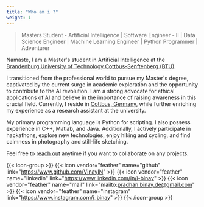 ```yaml
---
title: "Who am i ?"
weight: 1
---
```


> Masters Student - Artificial Intelligence | Software Engineer - II | Data Science Engineer | Machine Learning Engineer | Python Programmer | Adventurer

Namaste, I am a Master's student in Artificial Intelligence at the [Brandenburg University of Technology Cottbus-Senftenberg (BTU)](https://www.b-tu.de/).

I transitioned from the professional world to pursue my Master's degree, captivated by the current surge in academic exploration and the opportunity to contribute to the AI revolution. I am a strong advocate for ethical applications of AI and believe in the importance of raising awareness in this crucial field. Currently, I reside in [Cottbus, Germany](https://www.cottbus.de/kultur/index.html), while further enriching my experience as a research assistant at the university.

My primary programming language is Python for scripting. I also possess experience in C++, Matlab, and Java. Additionally, I actively participate in hackathons, explore new technologies, enjoy hiking and cycling, and find calmness in photography and still-life sketching.

Feel free to [reach out](mailto:pradhan.binay.de@gmail.com) anytime if you want to collaborate on any projects.

{{< icon-group >}}
{{< icon vendor="feather" name="github" link="https://www.github.com/VinayIN" >}}
{{< icon vendor="feather" name="linkedin" link="https://www.linkedin.com/in/i-binay" >}}
{{< icon vendor="feather" name="mail" link="mailto:pradhan.binay.de@gmail.com" >}}
{{< icon vendor="feather" name="instagram" link="https://www.instagram.com/i_binay" >}}
{{< /icon-group >}}